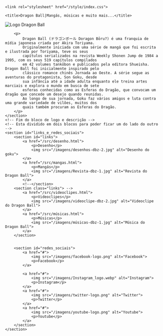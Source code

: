 <!DOCTYPE html>
<html lang="PT-br">

<head>
    <meta charset="UTF-8">
    <meta name="viewport" content="width=device-width, initial-scale=1.0">

    <link rel="stylesheet" href="/style/index.css">

    <title>Dragon Ball|Mangás, músicas e muito mais...</title>
</head>

<body>
    <!-- bloco onde fica a logo e a descrição -->
    <section id="apresentaçao">
        <img src="/imagens/DRAGON-BALL-Z-index.jpg" alt="Logo Dragon Ball">

        <p>
            Dragon Ball (ドラゴンボール Doragon Bōru?) é uma franquia de mídia japonesa criada por Akira Toriyama.
            Originalmente iniciada com uma série de mangá que foi escrita e ilustrada por Toriyama, teve os seus
            capítulos serializados na revista Weekly Shonen Jump de 1984 a 1995, com os seus 519 capítulos compilados
            em 42 volumes tankōbon e publicados pela editora Shueisha. Dragon Ball foi inicialmente inspirado pelo
            clássico romance chinês Jornada ao Oeste. A série segue as aventuras do protagonista, Son Goku, desde
            sua infância até a idade adulta enquanto ele treina artes marciais e explora o mundo em busca de sete
            esferas conhecidas como as Esferas do Dragão, que convocam um dragão que concede um desejo quando reunidas.
            Ao longo de sua jornada, Goku faz vários amigos e luta contra uma grande variedade de vilões, muitos dos
            quais também procuram as Esferas do Dragão.
        </p>
    </section>
    <!-- Fim do bloco de logo e descrição -->
    <!-- Esta dividido em dois blocos para poder ficar um do lado do outro -->
    <section id="links_e_redes_sociais">
        <section id="links">
            <a href="/src/desenho.html">
                <p>Desenho</p>
                <img src="/imagens/desenhos-dbz-2.jpg" alt="Desenho do goku">
            </a>
            <a href="/src/mangas.html">
                <p>Mangás</p>
                <img src="/imagens/Revista-dbz-1.jpg" alt="Revista do Dragon Ball">
            </a>
            <!--</section>
        <section class="links"> -->
            <a href="/src/videoclipes.html">
                <p>Videoclipes</p>
                <img src="/imagens/videoclipe-dbz-2.jpg" alt="Videoclipe do Dragon Ball">
            </a>
            <a href="/src/músicas.html">
                <p>Músicas</p>
                <img src="/imagens/músicas-dbz-1.jpg" alt="Música do Dragon Ball">
            </a>
        </section>


        <section id="redes_sociais">
            <a href="#">
                <img src="/imagens/facebook-logo.png" alt="Facebook">
                <p>Facebook</p>
            </a>

            <a href="#">
                <img src="/imagens/Instagram_logo.webp" alt="Instagram">
                <p>Instagram</p>
            </a>
            <a href="#">
                <img src="/imagens/twitter-logo.png" alt="Twitter">
                <p>Twitter</p>
            </a>
            <a href="#">
                <img src="/imagens/youtube-logo.png" alt="Youtube">
                <p>Youtube</p>
            </a>
        </section>
    </section>

</body>

</html>
